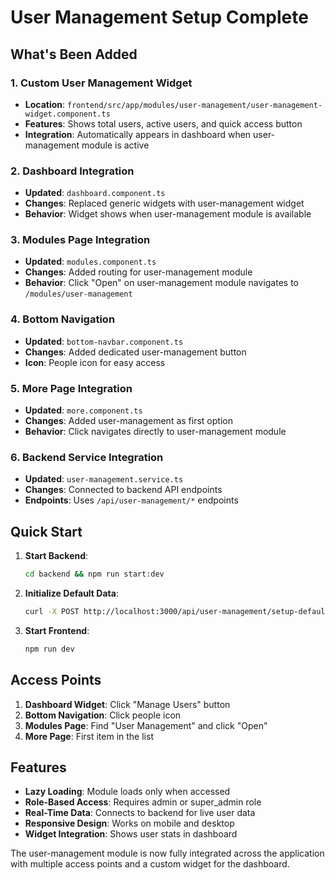 # User Management Setup Complete

## What's Been Added

### 1. Custom User Management Widget
- **Location**: `frontend/src/app/modules/user-management/user-management-widget.component.ts`
- **Features**: Shows total users, active users, and quick access button
- **Integration**: Automatically appears in dashboard when user-management module is active

### 2. Dashboard Integration
- **Updated**: `dashboard.component.ts`
- **Changes**: Replaced generic widgets with user-management widget
- **Behavior**: Widget shows when user-management module is available

### 3. Modules Page Integration
- **Updated**: `modules.component.ts`
- **Changes**: Added routing for user-management module
- **Behavior**: Click "Open" on user-management module navigates to `/modules/user-management`

### 4. Bottom Navigation
- **Updated**: `bottom-navbar.component.ts`
- **Changes**: Added dedicated user-management button
- **Icon**: People icon for easy access

### 5. More Page Integration
- **Updated**: `more.component.ts`
- **Changes**: Added user-management as first option
- **Behavior**: Click navigates directly to user-management module

### 6. Backend Service Integration
- **Updated**: `user-management.service.ts`
- **Changes**: Connected to backend API endpoints
- **Endpoints**: Uses `/api/user-management/*` endpoints

## Quick Start

1. **Start Backend**:
   ```bash
   cd backend && npm run start:dev
   ```

2. **Initialize Default Data**:
   ```bash
   curl -X POST http://localhost:3000/api/user-management/setup-defaults
   ```

3. **Start Frontend**:
   ```bash
   npm run dev
   ```

## Access Points

1. **Dashboard Widget**: Click "Manage Users" button
2. **Bottom Navigation**: Click people icon
3. **Modules Page**: Find "User Management" and click "Open"
4. **More Page**: First item in the list

## Features

- **Lazy Loading**: Module loads only when accessed
- **Role-Based Access**: Requires admin or super_admin role
- **Real-Time Data**: Connects to backend for live user data
- **Responsive Design**: Works on mobile and desktop
- **Widget Integration**: Shows user stats in dashboard

The user-management module is now fully integrated across the application with multiple access points and a custom widget for the dashboard.